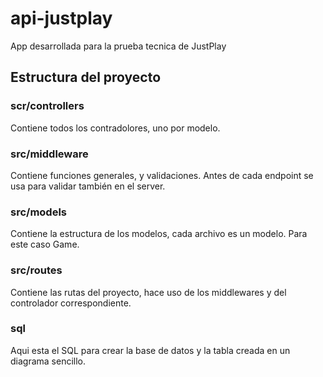 # api-justplay

App desarrollada para la prueba tecnica de JustPlay

## Estructura del proyecto

### scr/controllers

Contiene todos los contradolores, uno por modelo.

### src/middleware

Contiene funciones generales, y validaciones. Antes de cada endpoint se usa para validar también en el server.

### src/models

Contiene la estructura de los modelos, cada archivo es un modelo. Para este caso Game.

### src/routes

Contiene las rutas del proyecto, hace uso de los middlewares y del controlador correspondiente.

### sql

Aqui esta el SQL para crear la base de datos y la tabla creada en un diagrama sencillo.